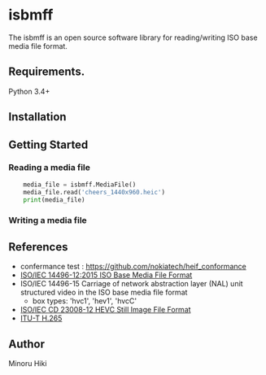 # isbmff
The isbmff is an open source software library for reading/writing ISO base media file format.

## Requirements.

Python 3.4+

## Installation

## Getting Started
### Reading a media file
```python
    media_file = isbmff.MediaFile()
    media_file.read('cheers_1440x960.heic')
    print(media_file)
```
### Writing a media file

## References
- confermance test : https://github.com/nokiatech/heif_conformance
- [ISO/IEC 14496-12:2015 ISO Base Media File Format](http://mpeg.chiariglione.org/standards/mpeg-4/iso-base-media-file-format/text-isoiec-14496-12-5th-edition)
- ISO/IEC 14496-15 Carriage of network abstraction layer (NAL) unit structured video in the ISO base media file format
    - box types: 'hvc1', 'hev1', 'hvcC'
- [ISO/IEC CD 23008-12 HEVC Still Image File Format](http://mpeg.chiariglione.org/standards/mpeg-h/image-file-format/text-isoiec-cd-23008-12-image-file-format)
- [ITU-T H.265](http://www.itu.int/rec/T-REC-H.265)

## Author
Minoru Hiki